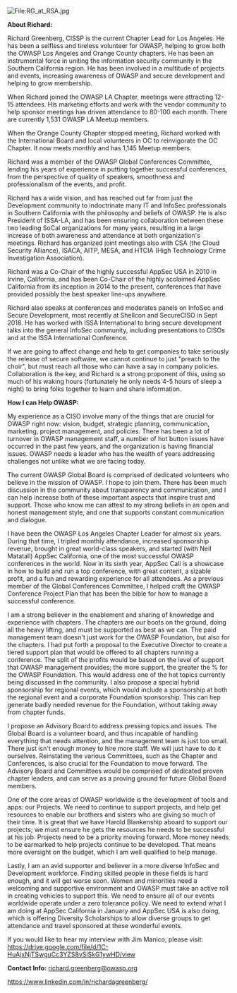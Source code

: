![<File:RG_at_RSA.jpg>](RG_at_RSA.jpg "File:RG_at_RSA.jpg")

**About Richard:**

Richard Greenberg, CISSP is the current Chapter Lead for Los Angeles. He
has been a selfless and tireless volunteer for OWASP, helping to grow
both the OWASP Los Angeles and Orange County chapters. He has been an
instrumental force in uniting the information security community in the
Southern California region. He has been involved in a multitude of
projects and events, increasing awareness of OWASP and secure
development and helping to grow membership.

When Richard joined the OWASP LA Chapter, meetings were attracting 12-15
attendees. His marketing efforts and work with the vendor community to
help sponsor meetings has driven attendance to 80-100 each month. There
are currently 1,531 OWASP LA Meetup members.

When the Orange County Chapter stopped meeting, Richard worked with the
International Board and local volunteers in OC to reinvigorate the OC
Chapter. It now meets monthly and has 1,145 Meetup members.

Richard was a member of the OWASP Global Conferences Committee, lending
his years of experience in putting together successful conferences, from
the perspective of quality of speakers, smoothness and professionalism
of the events, and profit.

Richard has a wide vision, and has reached out far from just the
Development community to indoctrinate many IT and InfoSec professionals
in Southern California with the philosophy and beliefs of OWASP. He is
also President of ISSA-LA, and has been ensuring collaboration between
these two leading SoCal organizations for many years, resulting in a
large increase of both awareness and attendance at both organization's
meetings. Richard has organized joint meetings also with CSA (the Cloud
Security Alliance), ISACA, AITP, MESA, and HTCIA (High Technology Crime
Investigation Association).

Richard was a Co-Chair of the highly successful AppSec USA in 2010 in
Irvine, California, and has been Co-Chair of the highly acclaimed AppSec
California from its inception in 2014 to the present, conferences that
have provided possibly the best speaker line-ups anywhere.

Richard also speaks at conferences and moderates panels on InfoSec and
Secure Development, most recently at Shellcon and SecureCISO in Sept
2018. He has worked with ISSA International to bring secure development
talks into the general InfoSec community, including presentations to
CISOs and at the ISSA International Conference.

If we are going to affect change and help to get companies to take
seriously the release of secure software, we cannot continue to just
"preach to the choir", but must reach all those who can have a say in
company policies. Collaboration is the key, and Richard is a strong
proponent of this, using so much of his waking hours (fortunately he
only needs 4-5 hours of sleep a night) to bring folks together to learn
and share information.

**How I can Help OWASP:**

My experience as a CISO involve many of the things that are crucial for
OWASP right now: vision, budget, strategic planning, communication,
marketing, project management, and policies. There has been a lot of
turnover in OWASP management staff, a number of hot button issues have
occurred in the past few years, and the organization is having financial
issues. OWASP needs a leader who has the wealth of years addressing
challenges not unlike what we are facing today.

The current OWASP Global Board is comprised of dedicated volunteers who
believe in the mission of OWASP. I hope to join them. There has been
much discussion in the community about transparency and communication,
and I can help increase both of these important aspects that inspire
trust and support. Those who know me can attest to my strong beliefs in
an open and honest management style, and one that supports constant
communication and dialogue.

I have been the OWASP Los Angeles Chapter Leader for almost six years.
During that time, I tripled monthly attendance, increased sponsorship
revenue, brought in great world-class speakers, and started (with Neil
Matatall) AppSec California, one of the most successful OWASP
conferences in the world. Now in its sixth year, AppSec Cali is a
showcase in how to build and run a top conference, with great content, a
sizable profit, and a fun and rewarding experience for all attendees. As
a previous member of the Global Conferences Committee, I helped craft
the OWASP Conference Project Plan that has been the bible for how to
manage a successful conference.

I am a strong believer in the enablement and sharing of knowledge and
experience with chapters. The chapters are our boots on the ground,
doing all the heavy lifting, and must be supported as best as we can.
The paid management team doesn't just work for the OWASP Foundation, but
also for the chapters. I had put forth a proposal to the Executive
Director to create a tiered support plan that would be offered to all
chapters running a conference. The split of the profits would be based
on the level of support that OWASP management provides; the more
support, the greater the % for the OWASP Foundation. This would address
one of the hot topics currently being discussed in the community. I also
propose a special hybrid sponsorship for regional events, which would
include a sponsorship at both the regional event and a corporate
Foundation sponsorship. This can hep generate badly needed revenue for
the Foundation, without taking away from chapter funds.

I propose an Advisory Board to address pressing topics and issues. The
Global Board is a volunteer board, and thus incapable of handling
everything that needs attention, and the management team is just too
small. There just isn't enough money to hire more staff. We will just
have to do it ourselves. Reinstating the various Committees, such as the
Chapter and Conferences, is also crucial for the Foundation to move
forward. The Advisory Board and Committees would be comprised of
dedicated proven chapter leaders, and can serve as a proving ground for
future Global Board members.

One of the core areas of OWASP worldwide is the development of tools and
apps: our Projects. We need to continue to support projects, and help
get resources to enable our brothers and sisters who are giving so much
of their time. It is great that we have Harold Blankenship aboard to
support our projects; we must ensure he gets the resources he needs to
be successful at his job. Projects need to be a priority moving forward.
More money needs to be earmarked to help projects continue to be
developed. That means more oversight on the budget, which I am well
qualified to help manage.

Lastly, I am an avid supporter and believer in a more diverse InfoSec
and Development workforce. Finding skilled people in these fields is
hard enough, and it will get worse soon. Women and minorities need a
welcoming and supportive environment and OWASP must take an active roll
in creating vehicles to support this. We need to ensure all of our
events worldwide operate under a zero tolerance policy. We need to
extend what I am doing at AppSec California in January and AppSec USA is
also doing, which is offering Diversity Scholarships to allow diverse
groups to get attendance and travel sponsored at these wonderful events.

If you would like to hear my interview with Jim Manico, please visit:
<https://drive.google.com/file/d/1C-HuAjxNjTSwguCc3YZS8vSiSkG1ywHD/view>

**Contact Info:** richard.greenberg@owasp.org

<https://www.linkedin.com/in/richardagreenberg/>